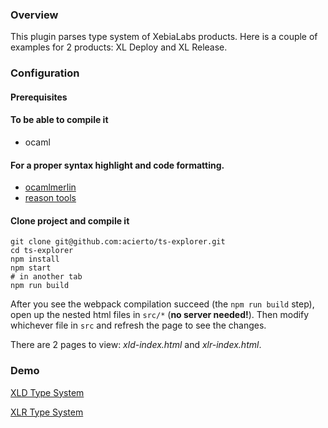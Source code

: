 ### Overview

This plugin parses type system of XebiaLabs products. 
Here is a couple of examples for 2 products: XL Deploy and XL Release.

### Configuration

#### Prerequisites

#### To be able to compile it
* ocaml

#### For a proper syntax highlight and code formatting.
* [ocamlmerlin](https://github.com/ocaml/merlin)
* [reason tools](https://reasonml.github.io/guide/tools/#refmt)

#### Clone project and compile it
```
git clone git@github.com:acierto/ts-explorer.git
cd ts-explorer
npm install
npm start
# in another tab
npm run build
```

After you see the webpack compilation succeed (the `npm run build` step), 
open up the nested html files in `src/*` (**no server needed!**). 
Then modify whichever file in `src` and refresh the page to see the changes.

There are 2 pages to view: *xld-index.html* and *xlr-index.html*.

### Demo

[XLD Type System](https://acierto.github.io/ts-explorer/xld-index.html)

[XLR Type System](https://acierto.github.io/ts-explorer/xlr-index.html)